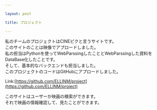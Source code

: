 ```yaml
---

layout: post

title: プロジェクト

---
```



私のチームのプロジェクトはCINEピクと言うサイトです。   
このサイトのことは映像でアプロードしました。   
私の担当はPythonを使ってWebParssingしたこととWebParssingした資料をDataBase化したことです。   
そして、基本的なバックエンドも担当しました。   
このプロジェクトのコードはGitHubにアプロードしました。    

Link:[https://github.com/ELLINM/project](https://github.com/ELLINM/project)

このサイトはユーザーか映画の検索ができます。    
それで映画の情報確認して、見たことができます。    
  
